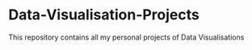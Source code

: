 # Data-Visualisation-Projects
This repository contains all my personal projects of Data Visualisations
